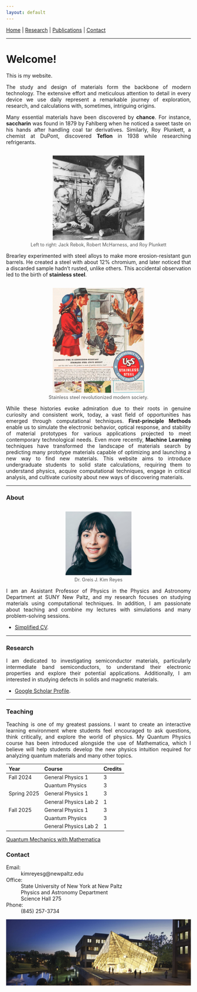 ```yaml
---
layout: default
---
```


<nav>
  <a href="/">Home</a> |
  <a href="/research.html">Research</a> |
  <a href="/publications.html">Publications</a> |
  <a href="/contact.html">Contact</a>
</nav>

---

# Welcome!

This is my website.



<div style="text-align: justify;">
<p>The study and design of materials form the backbone of modern technology. The extensive effort and meticulous attention to detail in every device we use daily represent a remarkable journey of exploration, research, and calculations with, sometimes, intriguing origins.</p>

<p>Many essential materials have been discovered by <b>chance</b>. For instance, <b>saccharin</b> was found in 1879 by Fahlberg when he noticed a sweet taste on his hands after handling coal tar derivatives. Similarly, Roy Plunkett, a chemist at DuPont, discovered <b>Teflon</b> in 1938 while researching refrigerants.</p>

<p align="center" style="margin-top:2em;">
  <img src="plunkett_2.jpg" alt="Left to right: Jack Rebok, Robert McHarness, and Roy Plunkett" style="100%; max-width: 250px; height: auto;">
  <br>
  <span style="font-size: 0.9em; color: #555;">Left to right: Jack Rebok, Robert McHarness, and Roy Plunkett</span>
</p>



<p>Brearley experimented with steel alloys to make more erosion-resistant gun barrels. He created a steel with about 12% chromium, and later noticed that a discarded sample hadn’t rusted, unlike others. This accidental observation led to the birth of <b>stainless steel</b>.</p>

        
<p align="center" style="margin-top:2em;">
  <img src="./stainless.png" alt="Stainless Steel" style="100%; max-width: 250px; height: auto;">
  <br>
  <span style="font-size: 0.9em; color: #555;">Stainless steel revolutionized modern society.</span>
</p>





 <p>While these histories evoke admiration due to their roots in genuine curiosity and consistent work, today, a vast field of opportunities has emerged through computational techniques. <b>First-principle Methods</b> enable us to simulate the electronic behavior, optical response, and stability of material prototypes for various applications projected to meet contemporary technological needs. Even more recently, <b>Machine Learning</b> techniques have transformed the landscape of materials search by predicting many prototype materials capable of optimizing and launching a new way to find new materials. This website aims to introduce undergraduate students to solid state calculations, requiring them to understand physics, acquire computational techniques, engage in critical analysis, and cultivate curiosity about new ways of discovering materials.</p>
 
</div>

* * *

### About

<p align="center" style="margin-top:2em;">
  <img src="./portrait2.jpg" alt="Kim" width="180">
  <br>
  <span style="font-size: 0.9em; color: #555;">Dr. Greis J. Kim Reyes</span>
</p>

<div style="text-align: justify;">  
<p>
I am an Assistant Professor of Physics in the Physics and Astronomy Department at SUNY New Paltz, and my research focuses on studying materials using computational techniques. In addition, I am passionate about teaching and combine my lectures with simulations and many problem-solving sessions.</p>
</div>


* [Simplified CV](./cv.md).




* * *

### Research

<div style="text-align: justify;">
<p>I am dedicated to investigating semiconductor materials, particularly intermediate band semiconductors, to understand their electronic properties and explore their potential applications. Additionally, I am interested in studying defects in solids and magnetic materials.</p>
</div>

* [Google Scholar Profile](https://scholar.google.com/citations?user=R3wN1y8AAAAJ&hl=en).

* * *

### Teaching


<div style="text-align: justify;">
<p>Teaching is one of my greatest passions. I want to create an interactive learning environment where students feel encouraged to ask questions, think critically, and explore the world of physics. My Quantum Physics course has been introduced alongside the use of Mathematica, which I believe will help students develop the new physics intuition required for analyzing quantum materials and many other topics.</p>
</div>



| Year        | Course         | Credits |
|:-------------|:------------------|:------|
| Fall 2024    | General Physics 1 | 3     |
|              | Quantum Physics   | 3     |
| Spring 2025  | General Physics 1 | 3     |
|              | General Physics Lab 2 | 1 |
| Fall 2025    | General Physics 1 | 3     |
|              | Quantum Physics   | 3     |
|              | General Physics Lab 2 | 1 |

<a href="https://github.com/kimreyesg/Quantum-Mechanics-with-Mathematica" target="_blank">Quantum Mechanics with Mathematica</a>


### Contact
<dl>
<dt>Email:</dt>
<dd>kimreyesg@newpaltz.edu</dd>
<dt>Office:</dt>
<dd>State University of New York at New Paltz</dd>
<dd>Physics and Astronomy Department</dd>
<dd>Science Hall 275</dd>
<dt>Phone:</dt>
<dd>(845) 257-3734</dd>
</dl>
<div style="text-align: center;">
<img src="./NewPaltz-night-slider.jpg" alt="SUNY New Paltz" style="width: 600px; height: auto;">
</div>
